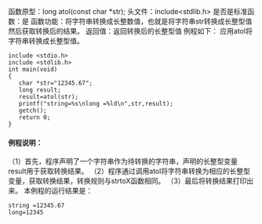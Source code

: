 函数原型：long atol(const char *str);
头文件：include<stdlib.h>
是否是标准函数：是
函数功能：将字符串转换成长整数值，也就是将字符串str转换成长整型值然后获取转换后的结果。
返回值：返回转换后的长整型值
例程如下： 应用atol将字符串转换成长整型值。
```  
include <stdio.h> 
include <stdlib.h> 
int main(void) 
{ 
   char *str="12345.67";
   long result;
   result=atol(str);
   printf("string=%s\nlong =%ld\n",str,result);
   getch();
   return 0; 
}
```
#### 例程说明：
（1）首先，程序声明了一个字符串作为待转换的字符串，声明的长整型变量result用于获取转换结果。
（2）程序通过调用atol将字符串转换为相应的长整型变量，获取转换结果，转换规则与strtoX函数相同。
（3）最后将转换结果打印出来。
本例程的运行结果是：
```  
string =12345.67
long=12345 
```
